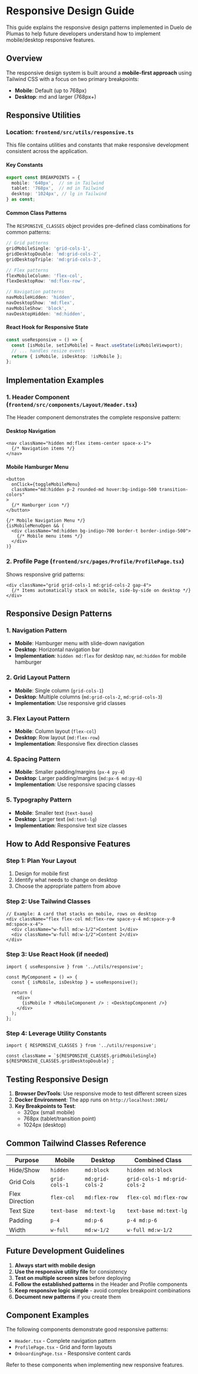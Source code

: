 # Responsive Design Guide

This guide explains the responsive design patterns implemented in Duelo de Plumas to help future developers understand how to implement mobile/desktop responsive features.

## Overview

The responsive design system is built around a **mobile-first approach** using Tailwind CSS with a focus on two primary breakpoints:
- **Mobile**: Default (up to 768px)
- **Desktop**: md and larger (768px+)

## Responsive Utilities

### Location: `frontend/src/utils/responsive.ts`

This file contains utilities and constants that make responsive development consistent across the application.

#### Key Constants
```typescript
export const BREAKPOINTS = {
  mobile: '640px',  // sm in Tailwind
  tablet: '768px',  // md in Tailwind 
  desktop: '1024px', // lg in Tailwind
} as const;
```

#### Common Class Patterns
The `RESPONSIVE_CLASSES` object provides pre-defined class combinations for common patterns:

```typescript
// Grid patterns
gridMobileSingle: 'grid-cols-1',
gridDesktopDouble: 'md:grid-cols-2',
gridDesktopTriple: 'md:grid-cols-3',

// Flex patterns
flexMobileColumn: 'flex-col',
flexDesktopRow: 'md:flex-row',

// Navigation patterns
navMobileHidden: 'hidden',
navDesktopShow: 'md:flex',
navMobileShow: 'block',
navDesktopHidden: 'md:hidden',
```

#### React Hook for Responsive State
```typescript
const useResponsive = () => {
  const [isMobile, setIsMobile] = React.useState(isMobileViewport);
  // ... handles resize events
  return { isMobile, isDesktop: !isMobile };
};
```

## Implementation Examples

### 1. Header Component (`frontend/src/components/Layout/Header.tsx`)

The Header component demonstrates the complete responsive pattern:

#### Desktop Navigation
```tsx
<nav className="hidden md:flex items-center space-x-1">
  {/* Navigation items */}
</nav>
```

#### Mobile Hamburger Menu
```tsx
<button
  onClick={toggleMobileMenu}
  className="md:hidden p-2 rounded-md hover:bg-indigo-500 transition-colors"
>
  {/* Hamburger icon */}
</button>

{/* Mobile Navigation Menu */}
{isMobileMenuOpen && (
  <div className="md:hidden bg-indigo-700 border-t border-indigo-500">
    {/* Mobile menu items */}
  </div>
)}
```

### 2. Profile Page (`frontend/src/pages/Profile/ProfilePage.tsx`)

Shows responsive grid patterns:

```tsx
<div className="grid grid-cols-1 md:grid-cols-2 gap-4">
  {/* Items automatically stack on mobile, side-by-side on desktop */}
</div>
```

## Responsive Design Patterns

### 1. Navigation Pattern
- **Mobile**: Hamburger menu with slide-down navigation
- **Desktop**: Horizontal navigation bar
- **Implementation**: `hidden md:flex` for desktop nav, `md:hidden` for mobile hamburger

### 2. Grid Layout Pattern
- **Mobile**: Single column (`grid-cols-1`)
- **Desktop**: Multiple columns (`md:grid-cols-2`, `md:grid-cols-3`)
- **Implementation**: Use responsive grid classes

### 3. Flex Layout Pattern
- **Mobile**: Column layout (`flex-col`)
- **Desktop**: Row layout (`md:flex-row`)
- **Implementation**: Responsive flex direction classes

### 4. Spacing Pattern
- **Mobile**: Smaller padding/margins (`px-4 py-4`)
- **Desktop**: Larger padding/margins (`md:px-6 md:py-6`)
- **Implementation**: Use responsive spacing classes

### 5. Typography Pattern
- **Mobile**: Smaller text (`text-base`)
- **Desktop**: Larger text (`md:text-lg`)
- **Implementation**: Responsive text size classes

## How to Add Responsive Features

### Step 1: Plan Your Layout
1. Design for mobile first
2. Identify what needs to change on desktop
3. Choose the appropriate pattern from above

### Step 2: Use Tailwind Classes
```tsx
// Example: A card that stacks on mobile, rows on desktop
<div className="flex flex-col md:flex-row space-y-4 md:space-y-0 md:space-x-4">
  <div className="w-full md:w-1/2">Content 1</div>
  <div className="w-full md:w-1/2">Content 2</div>
</div>
```

### Step 3: Use React Hook (if needed)
```tsx
import { useResponsive } from '../utils/responsive';

const MyComponent = () => {
  const { isMobile, isDesktop } = useResponsive();
  
  return (
    <div>
      {isMobile ? <MobileComponent /> : <DesktopComponent />}
    </div>
  );
};
```

### Step 4: Leverage Utility Constants
```tsx
import { RESPONSIVE_CLASSES } from '../utils/responsive';

const className = `${RESPONSIVE_CLASSES.gridMobileSingle} ${RESPONSIVE_CLASSES.gridDesktopDouble}`;
```

## Testing Responsive Design

1. **Browser DevTools**: Use responsive mode to test different screen sizes
2. **Docker Environment**: The app runs on `http://localhost:3001/`
3. **Key Breakpoints to Test**:
   - 320px (small mobile)
   - 768px (tablet/transition point)
   - 1024px (desktop)

## Common Tailwind Classes Reference

| Purpose | Mobile | Desktop | Combined Class |
|---------|--------|---------|----------------|
| Hide/Show | `hidden` | `md:block` | `hidden md:block` |
| Grid Cols | `grid-cols-1` | `md:grid-cols-2` | `grid-cols-1 md:grid-cols-2` |
| Flex Direction | `flex-col` | `md:flex-row` | `flex-col md:flex-row` |
| Text Size | `text-base` | `md:text-lg` | `text-base md:text-lg` |
| Padding | `p-4` | `md:p-6` | `p-4 md:p-6` |
| Width | `w-full` | `md:w-1/2` | `w-full md:w-1/2` |

## Future Development Guidelines

1. **Always start with mobile design**
2. **Use the responsive utility file** for consistency
3. **Test on multiple screen sizes** before deploying
4. **Follow the established patterns** in the Header and Profile components
5. **Keep responsive logic simple** - avoid complex breakpoint combinations
6. **Document new patterns** if you create them

## Component Examples

The following components demonstrate good responsive patterns:
- `Header.tsx` - Complete navigation pattern
- `ProfilePage.tsx` - Grid and form layouts
- `OnboardingPage.tsx` - Responsive content cards

Refer to these components when implementing new responsive features. 